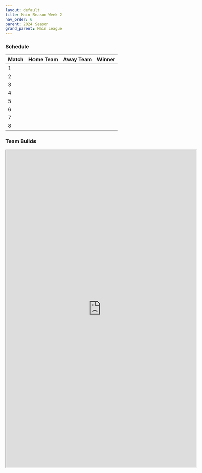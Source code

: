 ```yaml
---
layout: default
title: Main Season Week 2
nav_order: 6
parent: 2024 Season
grand_parent: Main League
---
```

### Schedule

| Match | Home Team       | Away Team            | Winner |
|:------|:----------------|:---------------------|:-------|
| 1     |  |                |  |
| 2     |          |             |  |
| 3     |         | |  |
| 4     |            |                  |    |
| 5     |             |               |  |
| 6     |     |                 |  |
| 7     |          |                |  |
| 8     |               |                |  |


### Team Builds 

<iframe width=600 height=1000 scrolling="yes" src="https://docs.google.com/document/d/e/2PACX-1vT8Dp7RDx6lgHD1VTgocPYhOOyHyR4sYiA2ZrFTk_Z84gtHla1yhNMzPDjz5tkI4y9lCe-LeXIQvaa6/pub?embedded=true"></iframe>
